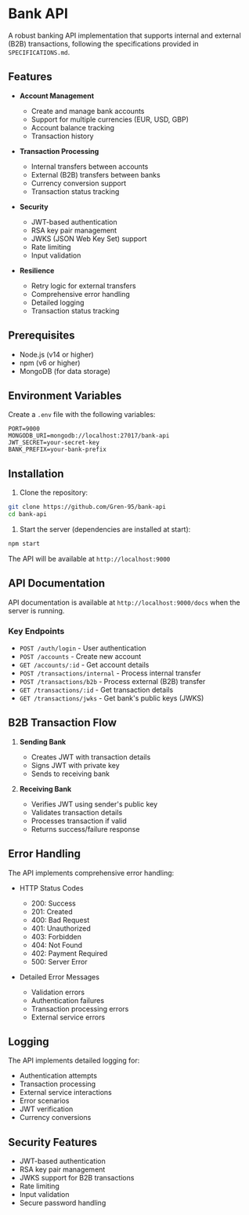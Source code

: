 # Bank API

A robust banking API implementation that supports internal and external (B2B) transactions, following the specifications provided in `SPECIFICATIONS.md`.

## Features

- **Account Management**
  - Create and manage bank accounts
  - Support for multiple currencies (EUR, USD, GBP)
  - Account balance tracking
  - Transaction history

- **Transaction Processing**
  - Internal transfers between accounts
  - External (B2B) transfers between banks
  - Currency conversion support
  - Transaction status tracking

- **Security**
  - JWT-based authentication
  - RSA key pair management
  - JWKS (JSON Web Key Set) support
  - Rate limiting
  - Input validation

- **Resilience**
  - Retry logic for external transfers
  - Comprehensive error handling
  - Detailed logging
  - Transaction status tracking

## Prerequisites

- Node.js (v14 or higher)
- npm (v6 or higher)
- MongoDB (for data storage)

## Environment Variables

Create a `.env` file with the following variables:

```env
PORT=9000
MONGODB_URI=mongodb://localhost:27017/bank-api
JWT_SECRET=your-secret-key
BANK_PREFIX=your-bank-prefix
```

## Installation

1. Clone the repository:

```bash
git clone https://github.com/Gren-95/bank-api
cd bank-api
```

1. Start the server (dependencies are installed at start):

```bash
npm start
```

The API will be available at `http://localhost:9000`

## API Documentation

API documentation is available at `http://localhost:9000/docs` when the server is running.

### Key Endpoints

- `POST /auth/login` - User authentication
- `POST /accounts` - Create new account
- `GET /accounts/:id` - Get account details
- `POST /transactions/internal` - Process internal transfer
- `POST /transactions/b2b` - Process external (B2B) transfer
- `GET /transactions/:id` - Get transaction details
- `GET /transactions/jwks` - Get bank's public keys (JWKS)

## B2B Transaction Flow

1. **Sending Bank**
   - Creates JWT with transaction details
   - Signs JWT with private key
   - Sends to receiving bank

2. **Receiving Bank**
   - Verifies JWT using sender's public key
   - Validates transaction details
   - Processes transaction if valid
   - Returns success/failure response

## Error Handling

The API implements comprehensive error handling:

- HTTP Status Codes
  - 200: Success
  - 201: Created
  - 400: Bad Request
  - 401: Unauthorized
  - 403: Forbidden
  - 404: Not Found
  - 402: Payment Required
  - 500: Server Error

- Detailed Error Messages
  - Validation errors
  - Authentication failures
  - Transaction processing errors
  - External service errors

## Logging

The API implements detailed logging for:

- Authentication attempts
- Transaction processing
- External service interactions
- Error scenarios
- JWT verification
- Currency conversions

## Security Features

- JWT-based authentication
- RSA key pair management
- JWKS support for B2B transactions
- Rate limiting
- Input validation
- Secure password handling